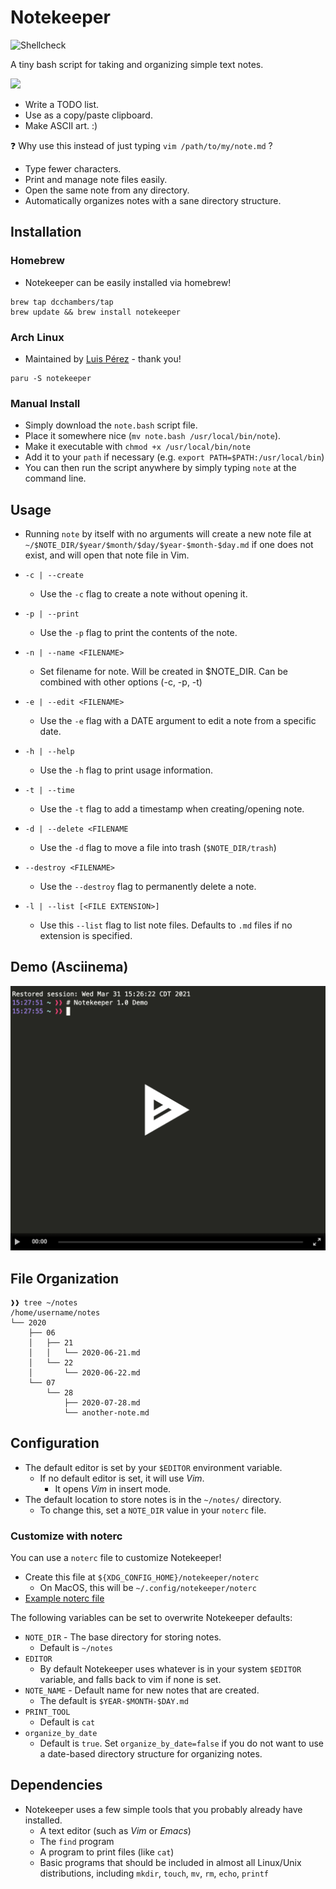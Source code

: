 # Notekeeper

![Shellcheck](https://github.com/dcchambers/note-keeper/actions/workflows/shellcheck.yml/badge.svg)

A tiny bash script for taking and organizing simple text notes.

![](assets/notekeeper-demo.gif)

- Write a TODO list.
- Use as a copy/paste clipboard.
- Make ASCII art. :)

:question: Why use this instead of just typing `vim /path/to/my/note.md` ?

- Type fewer characters.
- Print and manage note files easily.
- Open the same note from any directory.
- Automatically organizes notes with a sane directory structure.

## Installation

### Homebrew
- Notekeeper can be easily installed via homebrew!
```
brew tap dcchambers/tap
brew update && brew install notekeeper
```
### Arch Linux
- Maintained by [Luis Pérez](https://github.com/luisperezmarin) - thank you!
```
paru -S notekeeper
```
### Manual Install

- Simply download the `note.bash` script file.
- Place it somewhere nice (`mv note.bash /usr/local/bin/note`).
- Make it executable with `chmod +x /usr/local/bin/note`
- Add it to your `path` if necessary (e.g. `export PATH=$PATH:/usr/local/bin`)
- You can then run the script anywhere by simply typing `note` at the command line.

## Usage

- Running `note` by itself with no arguments will create a new note file
at `~/$NOTE_DIR/$year/$month/$day/$year-$month-$day.md` if one does not exist,
and will open that note file in Vim.

- `-c | --create`
  - Use the `-c` flag to create a note without opening it.
- `-p | --print`
  - Use the `-p` flag to print the contents of the note.
- `-n | --name <FILENAME>`
  - Set filename for note. Will be created in $NOTE_DIR.
    Can be combined with other options (-c, -p, -t)
- `-e | --edit <FILENAME>`
  - Use the `-e` flag with a DATE argument to edit a note from a specific date.
- `-h | --help`
  - Use the `-h` flag to print usage information.
- `-t | --time`
  - Use the `-t` flag to add a timestamp when creating/opening note.
- `-d | --delete <FILENAME`
  - Use the `-d` flag to move a file into trash (`$NOTE_DIR/trash`)
- `--destroy <FILENAME>`
  - Use the `--destroy` flag to permanently delete a note.
- `-l | --list [<FILE EXTENSION>]`
  - Use this `--list` flag to list note files. Defaults to `.md` files if no extension is specified.

## Demo (Asciinema)

[![asciicast](assets/notekeeper-asciinema.png)](https://asciinema.org/a/404264)

## File Organization

```shell
❱❱ tree ~/notes
/home/username/notes
└── 2020
    ├── 06
    │   ├── 21
    │   │   └── 2020-06-21.md
    │   └── 22
    │       └── 2020-06-22.md
    └── 07
        └── 28
            ├── 2020-07-28.md
            └── another-note.md
```

## Configuration

- The default editor is set by your `$EDITOR` environment variable.
  - If no default editor is set, it will use *Vim*.
    - It opens *Vim* in insert mode.
- The default location to store notes is in the `~/notes/` directory.
  - To change this, set a `NOTE_DIR` value in your `noterc` file.

### Customize with noterc

You can use a `noterc` file to customize Notekeeper!

- Create this file at `${XDG_CONFIG_HOME}/notekeeper/noterc`
  - On MacOS, this will be `~/.config/notekeeper/noterc`
- [Example noterc file](https://github.com/dcchambers/dotfiles/blob/master/.config/notekeeper/noterc)

The following variables can be set to overwrite Notekeeper defaults:

- `NOTE_DIR` - The base directory for storing notes.
  - Default is `~/notes`
- `EDITOR`
  - By default Notekeeper uses whatever is in your system `$EDITOR` variable,
    and falls back to vim if none is set.
- `NOTE_NAME` - Default name for new notes that are created.
  - The default is `$YEAR-$MONTH-$DAY.md`
- `PRINT_TOOL`
  - Default is `cat`
- `organize_by_date`
  - Default is `true`. Set `organize_by_date=false` if you do not want to use a date-based
    directory structure for organizing notes.

## Dependencies

- Notekeeper uses a few simple tools that you probably already have installed.
  - A text editor (such as *Vim* or *Emacs*)
  - The `find` program
  - A program to print files (like `cat`)
  - Basic programs that should be included in almost all Linux/Unix
    distributions, including `mkdir`, `touch`, `mv`, `rm`, `echo`, `printf`
